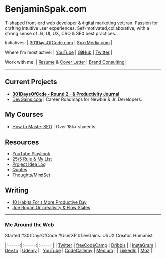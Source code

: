 # BenjaminSpak.com

T-shaped front-end web developer & digital marketing veteran. Passion for crafting intuitive user experiences. Self-motivated,collaborative, with a strong sense of JS, UI, UX, CRO & SEO best practices.

Initiatives: | [301DaysOfCode.com](https://301daysofcode.com/) | [SpakMedia.com](http://SpakMedia.com) |

Where I'm most active: | [YouTube](https://www.youtube.com/channel/UCQUNME_uamXEW1c58iEADWw) | [GitHub](https://github.com/benjaminspak) | [Twitter](https://twitter.com/benjaminspak) |

Work with me: | [Resume](https://docs.google.com/document/d/1__fUj81YivpL82BdWjBg8jEJS_1dwHi2iOs9vqHn3Ng/edit?usp=sharing) & [Cover Letter](https://docs.google.com/document/d/17Ni7rBwpGcd_iRQ0hEjETrr9CQwPZ37cvzB0vflU628/edit?usp=sharing) | [Brand Consulting](https://calendly.com/benjaminspak/personal-branding-coaching-1-on-1) | 

---

## Current Projects

+ **[301DaysOfCode - Round 2 - & Productivity Journal](https://benjaminspak.com/301DaysOfCode/Round-2/)**
+ [DevGains.com](http://devgains.com/) | Career Roadmaps for Newbie & Jr. Developers.

## My Courses

+ [How to Master SEO](https://www.udemy.com/how-to-master-seo-understand-seo-quickly-and-easily/) | Over 18k+ students.

## Resources

+ [YouTube Playbook](https://benjaminspak.com/YouTubePlaybook/)
+ [25/5 Rule & My List](https://benjaminspak.com/25-5-List/)
+ [Project Idea Log](http://benjaminspak.com/ProjectIdeaLog/)
+ [Quotes](https://benjaminspak.com/Quotes/)
+ [Thoughts/MindSet](https://benjaminspak.com/Thoughts/)

## Writing

+ [10 Habits For a More Productive Day](https://benjaminspak.com/Articles/10-habits-for-a-more-productive-day/)
+ [Joe Rogan On creativity & Flow States](https://benjaminspak.com/Articles/joe-rogan-on-creativity-and-flow-states/)

---

### Me Around the Web

Started #301DaysOfCode #UserXP #DevGains. UI/UX Creator. Humanist.

|:------:|:------:|:------:|
| [Twitter](https://twitter.com/benjaminspak) | [freeCodeCamp](https://www.freecodecamp.org/benjaminspak) | [Dribble](https://dribbble.com/benjaminspak) |
| [InstaGram](https://www.instagram.com/spak.co/) | [Dev.to](https://dev.to/benjaminspak) | [Udemy](https://www.udemy.com/user/benspak/) |
| [YouTube](https://www.youtube.com/channel/UCQUNME_uamXEW1c58iEADWw) | [CodeCademy](https://www.codecademy.com/benjaminspak) | [Medium](https://medium.com/@benjaminspak) |
| [LinkedIn](https://www.linkedin.com/in/benjaminspak/) | [Moz](https://moz.com/community/users/386142) | |